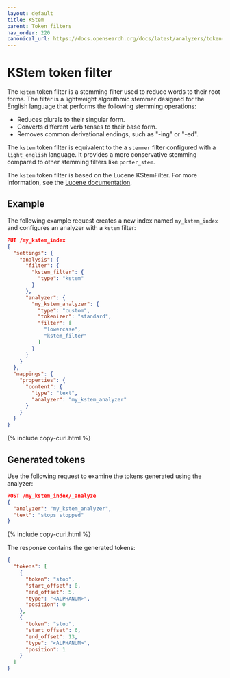 ```yaml
---
layout: default
title: KStem
parent: Token filters
nav_order: 220
canonical_url: https://docs.opensearch.org/docs/latest/analyzers/token-filters/kstem/
---
```


# KStem token filter

The `kstem` token filter is a stemming filter used to reduce words to their root forms. The filter is a lightweight algorithmic stemmer designed for the English language that performs the following stemming operations:

- Reduces plurals to their singular form.
- Converts different verb tenses to their base form.
- Removes common derivational endings, such as "-ing" or "-ed".

The `kstem` token filter is equivalent to the a `stemmer` filter configured with a `light_english` language. It provides a more conservative stemming compared to other stemming filters like `porter_stem`.

The `kstem` token filter is based on the Lucene KStemFilter. For more information, see the [Lucene documentation](https://lucene.apache.org/core/9_10_0/analysis/common/org/apache/lucene/analysis/en/KStemFilter.html).

## Example

The following example request creates a new index named `my_kstem_index` and configures an analyzer with a `kstem` filter:

```json
PUT /my_kstem_index
{
  "settings": {
    "analysis": {
      "filter": {
        "kstem_filter": {
          "type": "kstem"
        }
      },
      "analyzer": {
        "my_kstem_analyzer": {
          "type": "custom",
          "tokenizer": "standard",
          "filter": [
            "lowercase",
            "kstem_filter"
          ]
        }
      }
    }
  },
  "mappings": {
    "properties": {
      "content": {
        "type": "text",
        "analyzer": "my_kstem_analyzer"
      }
    }
  }
}
```
{% include copy-curl.html %}

## Generated tokens

Use the following request to examine the tokens generated using the analyzer:

```json
POST /my_kstem_index/_analyze
{
  "analyzer": "my_kstem_analyzer",
  "text": "stops stopped"
}
```
{% include copy-curl.html %}

The response contains the generated tokens:

```json
{
  "tokens": [
    {
      "token": "stop",
      "start_offset": 0,
      "end_offset": 5,
      "type": "<ALPHANUM>",
      "position": 0
    },
    {
      "token": "stop",
      "start_offset": 6,
      "end_offset": 13,
      "type": "<ALPHANUM>",
      "position": 1
    }
  ]
}
```